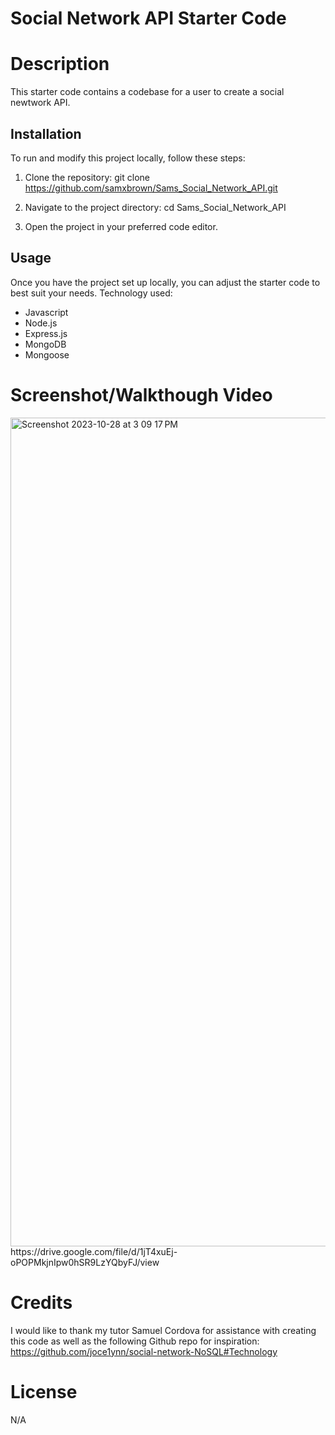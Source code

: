 # Social Network API Starter Code

# Description
This starter code contains a codebase for a user to create a social newtwork API.

## Installation

To run and modify this project locally, follow these steps:

1. Clone the repository:
git clone https://github.com/samxbrown/Sams_Social_Network_API.git

2. Navigate to the project directory:
cd Sams_Social_Network_API

3. Open the project in your preferred code editor.

## Usage

Once you have the project set up locally, you can adjust the starter code to best suit your needs. Technology used:
* Javascript
* Node.js
* Express.js
* MongoDB
* Mongoose

# Screenshot/Walkthough Video
<img width="1326" alt="Screenshot 2023-10-28 at 3 09 17 PM" src="https://github.com/samxbrown/Sams_Social_Network_API/assets/135293566/d13a15fd-479f-48ee-ba43-4a67bfb0d91b">
https://drive.google.com/file/d/1jT4xuEj-oPOPMkjnIpw0hSR9LzYQbyFJ/view

# Credits
I would like to thank my tutor Samuel Cordova for assistance with creating this code as well as the following Github repo for inspiration:
https://github.com/joce1ynn/social-network-NoSQL#Technology

# License
N/A
